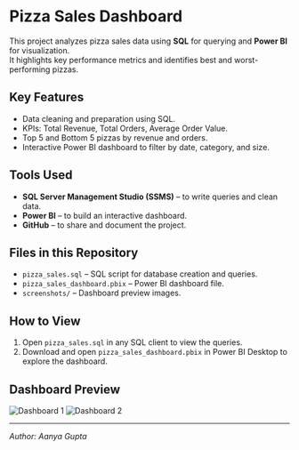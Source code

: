 # Pizza Sales Dashboard

This project analyzes pizza sales data using **SQL** for querying and **Power BI** for visualization.  
It highlights key performance metrics and identifies best and worst-performing pizzas.

## Key Features
- Data cleaning and preparation using SQL.
- KPIs: Total Revenue, Total Orders, Average Order Value.
- Top 5 and Bottom 5 pizzas by revenue and orders.
- Interactive Power BI dashboard to filter by date, category, and size.

## Tools Used
- **SQL Server Management Studio (SSMS)** – to write queries and clean data.
- **Power BI** – to build an interactive dashboard.
- **GitHub** – to share and document the project.

## Files in this Repository
- `pizza_sales.sql` – SQL script for database creation and queries.
- `pizza_sales_dashboard.pbix` – Power BI dashboard file.
- `screenshots/` – Dashboard preview images.



## How to View
1. Open `pizza_sales.sql` in any SQL client to view the queries.
2. Download and open `pizza_sales_dashboard.pbix` in Power BI Desktop to explore the dashboard.

## Dashboard Preview
![Dashboard 1]("screenshot_1.png")
![Dashboard 2]("screenshot_2.png")


---
*Author: Aanya Gupta*
